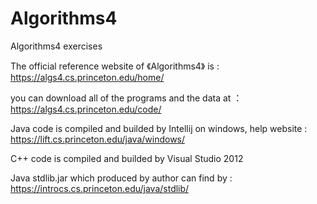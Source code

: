 # Algorithms4
Algorithms4 exercises

The official reference website of 《Algorithms4》 is : https://algs4.cs.princeton.edu/home/

you can download all of the programs and the data at ：https://algs4.cs.princeton.edu/code/

Java code is compiled and builded by Intellij on windows, help website : https://lift.cs.princeton.edu/java/windows/

C++ code is compiled and builded by Visual Studio 2012 

Java stdlib.jar which produced by author can find by : https://introcs.cs.princeton.edu/java/stdlib/
